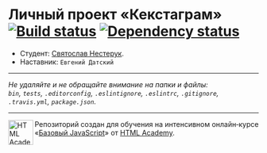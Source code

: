 # Личный проект «Кекстаграм» [![Build status][travis-image]][travis-url] [![Dependency status][dependency-image]][dependency-url]

* Студент: [Святослав Нестерук](https://up.htmlacademy.ru/javascript/7/user/105118).
* Наставник: `Евгений Датский`

---

_Не удаляйте и не обращайте внимание на папки и файлы:_<br>
_`bin`, `tests`, `.editorconfig`, `.eslintignore`, `.eslintrc`, `.gitignore`, `.travis.yml`, `package.json`._

---

<a href="https://htmlacademy.ru/intensive/javascript"><img align="left" width="50" height="50" title="HTML Academy" src="https://up.htmlacademy.ru/static/img/intensive/javascript/logo-for-github.svg"></a>

Репозиторий создан для обучения на интенсивном онлайн‑курсе «[Базовый JavaScript](https://htmlacademy.ru/intensive/javascript)» от [HTML Academy](https://htmlacademy.ru).

[travis-image]: https://travis-ci.org/htmlacademy-javascript/105118-kekstagram.svg?branch=master
[travis-url]: https://travis-ci.org/htmlacademy-javascript/105118-kekstagram
[dependency-image]: https://david-dm.org/htmlacademy-javascript/105118-kekstagram.svg?style=flat-square
[dependency-url]: https://david-dm.org/htmlacademy-javascript/105118-kekstagram

